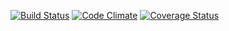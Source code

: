 [![Build Status](https://travis-ci.org/psgoodman/Project-Remus.svg?branch=master)](https://travis-ci.org/psgoodman/Project-Remus) [![Code Climate](https://codeclimate.com/github/psgoodman/Project-Remus.png)](https://codeclimate.com/github/psgoodman/Project-Remus) [![Coverage Status](https://coveralls.io/repos/psgoodman/Project-Remus/badge.svg)](https://coveralls.io/r/psgoodman/Project-Remus)
